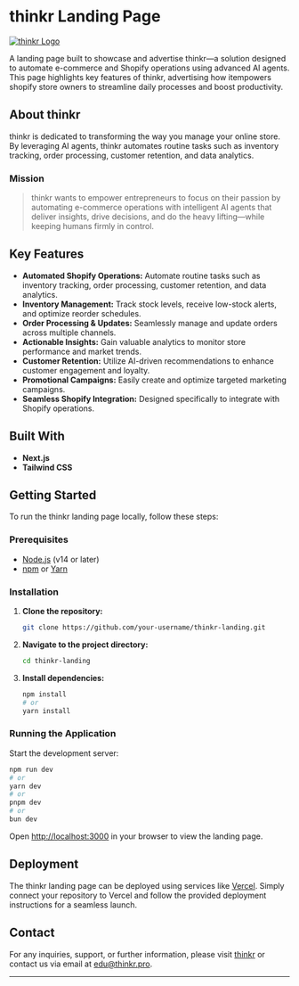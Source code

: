 # thinkr Landing Page

[![thinkr Logo](https://www.thinkr.pro/thinkr_black_leftlogo.png)](https://www.thinkr.pro)

A landing page built to showcase and advertise thinkr—a solution designed to automate e-commerce and Shopify operations using advanced AI agents. This page highlights key features of thinkr, advertising how itempowers shopify store owners to streamline daily processes and boost productivity.

## About thinkr

thinkr is dedicated to transforming the way you manage your online store. By leveraging AI agents, thinkr automates routine tasks such as inventory tracking, order processing, customer retention, and data analytics. 

### Mission

> thinkr wants to empower entrepreneurs to focus on their passion by automating e-commerce operations with intelligent AI agents that deliver insights, drive decisions, and do the heavy lifting—while keeping humans firmly in control.


## Key Features

- **Automated Shopify Operations:** Automate routine tasks such as inventory tracking, order processing, customer retention, and data analytics.
- **Inventory Management:** Track stock levels, receive low-stock alerts, and optimize reorder schedules.
- **Order Processing & Updates:** Seamlessly manage and update orders across multiple channels.
- **Actionable Insights:** Gain valuable analytics to monitor store performance and market trends.
- **Customer Retention:** Utilize AI-driven recommendations to enhance customer engagement and loyalty.
- **Promotional Campaigns:** Easily create and optimize targeted marketing campaigns.
- **Seamless Shopify Integration:** Designed specifically to integrate with Shopify operations.

## Built With

- **Next.js** 
- **Tailwind CSS** 

## Getting Started

To run the thinkr landing page locally, follow these steps:

### Prerequisites

- [Node.js](https://nodejs.org) (v14 or later)
- [npm](https://www.npmjs.com) or [Yarn](https://yarnpkg.com)

### Installation

1. **Clone the repository:**

   ```bash
   git clone https://github.com/your-username/thinkr-landing.git
   ```

2. **Navigate to the project directory:**

   ```bash
   cd thinkr-landing
   ```

3. **Install dependencies:**

   ```bash
   npm install
   # or
   yarn install
   ```

### Running the Application

Start the development server:

```bash
npm run dev
# or
yarn dev
# or
pnpm dev
# or
bun dev
```

Open [http://localhost:3000](http://localhost:3000) in your browser to view the landing page.

## Deployment

The thinkr landing page can be deployed using services like [Vercel](https://vercel.com). Simply connect your repository to Vercel and follow the provided deployment instructions for a seamless launch.

## Contact

For any inquiries, support, or further information, please visit [thinkr](https://www.thinkr.pro) or contact us via email at [edu@thinkr.pro](mailto:edu@thinkr.pro).

---

